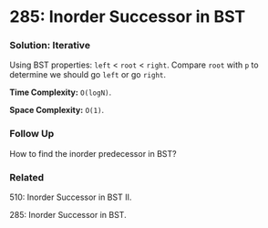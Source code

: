 # 285: Inorder Successor in BST

### Solution: Iterative
Using BST properties: `left` < `root` < `right`. Compare `root` with `p` to determine we should go `left` or go `right`.

**Time Complexity:** `O(logN)`.

**Space Complexity:** `O(1)`.

### Follow Up
How to find the inorder predecessor in BST?

### Related
510: Inorder Successor in BST II.

285: Inorder Successor in BST.